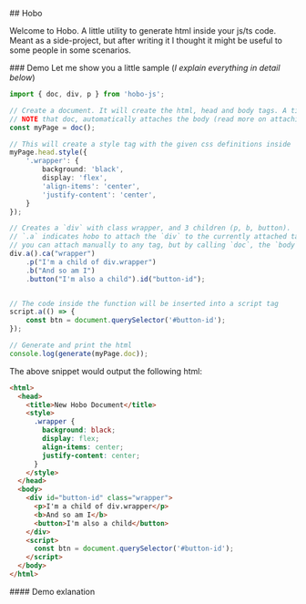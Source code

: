 ## Hobo

Welcome to Hobo. A little utility to generate html inside your js/ts code. Meant as a side-project, but after writing it I thought it might be useful to some people in some scenarios.

### Demo
Let me show you a little sample (_I explain everything in detail below_)
```ts
import { doc, div, p } from 'hobo-js';

// Create a document. It will create the html, head and body tags. A title will also be added to the head.
// NOTE that doc, automatically attaches the body (read more on attaching below)
const myPage = doc();

// This will create a style tag with the given css definitions inside
myPage.head.style({
    '.wrapper': {
        background: 'black',
        display: 'flex',
        'align-items': 'center',
        'justify-content': 'center',
    }
});

// Creates a `div` with class wrapper, and 3 children (p, b, button).
// `.a` indicates hobo to attach the `div` to the currently attached tag
// you can attach manually to any tag, but by calling `doc`, the `body` will be attached
div.a().ca("wrapper")
    .p("I'm a child of div.wrapper")
    .b("And so am I")
    .button("I'm also a child").id("button-id");


// The code inside the function will be inserted into a script tag
script.a(() => {
    const btn = document.querySelector('#button-id');
});

// Generate and print the html
console.log(generate(myPage.doc));
```

The above snippet would output the following html:
```html
<html>
  <head>
    <title>New Hobo Document</title>
    <style>
      .wrapper {
        background: black;
        display: flex;
        align-items: center;
        justify-content: center;
      }
    </style>
  </head>
  <body>
    <div id="button-id" class="wrapper">
      <p>I'm a child of div.wrapper</p>
      <b>And so am I</b>
      <button>I'm also a child</button>
    </div>
    <script>
      const btn = document.querySelector('#button-id');
    </script>
  </body>
</html>
```

#### Demo exlanation